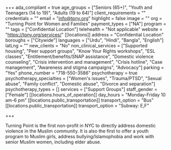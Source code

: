 +++
ada_compliant = true
age_groups = ["Seniors (65+)", "Youth and Teenagers (14 to 19)", "Adults (19 to 64)"]
client_requirements = ""
credentials = ""
email = "info@tpny.org"
highlight = false
image = ""
org = "Turning Point for Women and Families"
payment_types = ["NA"]
program = ""
tags = ["Confidential Location"]
telehealth = "Not applicable"
website = "https://tpny.org/services/"
[[locations]]
address = "Confidential Location"
boroughs = ["Citywide"]
languages = ["Urdu", "Hindi", "Bangla", "English"]
latLng = ""
new_clients = "No"
non_clinical_services = ["Supported housing", "Peer support groups", "Know Your Rights workshops", "ESL classes", "Entitlement/benefits/SNAP assistance", "Domestic violence counseling", "Crisis intervention and management", "Crisis hotline", "Case management", "Awareness and stigma campaigns", "Advocacy"]
parking = "Yes"
phone_number = "718-550-3586"
psychotherapy = true
psychotherapy_specialties = ["Women's issues", "Trauma/PTSD", "Sexual abuse", "Family conflict", "Domestic abuse", "Divorce and separation"]
psychotherapy_types = []
services = ["Support Groups"]
staff_gender = ["Female"]
[[locations.hours_of_operation]]
day_hours = "Monday-Friday 10 am-6 pm"
[[locations.public_transportation]]
transport_option = "Bus"
[[locations.public_transportation]]
transport_option = "Subway: E,F"

+++

Turning Point is the first non-profit in NYC to directly address domestic violence in the Muslim community. It is also the first to offer a youth program to Muslim girls, address bullying/Islamophobia and work with senior Muslim women, including elder abuse.
